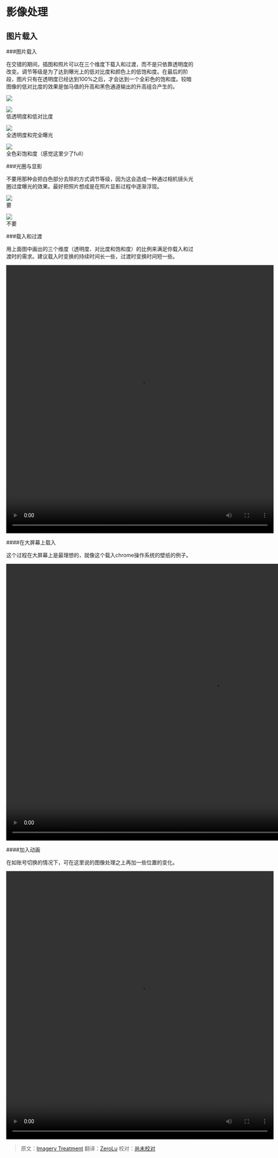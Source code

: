 # 影像处理

## 图片载入

###图片载入

在交错的期间，插图和照片可以在三个维度下载入和过渡，而不是只依靠透明度的改变。调节等级是为了达到曝光上的低对比度和颜色上的低饱和度。在最后的阶段，图片只有在透明度已经达到100%之后，才会达到一个全彩色的饱和度。较暗图像的低对比度的效果是伽马值的升高和黑色通道输出的升高组合产生的。   

![](images/patterns-ImageTreatment-ImageLoad-1graph_large_mdpi.png)          

![](images/patterns-imagetreatment-imageload2_large_mdpi.png)    
低透明度和低对比度                        

![](images/patterns-imagetreatment-imageload3_large_mdpi.png)    
全透明度和完全曝光       

![](images/patterns-imagetreatment-imageload4_large_mdpi.png)    
全色彩饱和度（感觉这里少了full）   

###光圈与显影

不要用那种会把白色部分去除的方式调节等级，因为这会造成一种通过相机镜头光圈过度曝光的效果。最好把照片想成是在照片显影过程中逐渐浮现。    
  
![](images/patterns-imagetreatment-aperturevsdevelopment1-yes-no_large_mdpi.png)    
要    

![](images/patterns-imagetreatment-aperturevsdevelopment2-yes-no_large_mdpi.png)    
不要   
  
###载入和过渡

用上面图中画出的三个维度（透明度、对比度和饱和度）的比例来满足你载入和过渡时的需求。建议载入时变换的持续时间长一些，过渡时变换时间短一些。     

<video crossorigin="anonymous"  loop  controls width="720" height="720">
<source src="http://materialdesign.qiniudn.com/videos/patterns-imagerytreatment-load-transition_large_xhdpi.webm" type="video/webm">
</video>   

####在大屏幕上载入

这个过程在大屏幕上是最理想的，就像这个载入chrome操作系统的壁纸的例子。      
 
<video crossorigin="anonymous"  loop  controls width="1120" height="743">
<source src="http://materialdesign.qiniudn.com/videos/patterns-imagerytreatment-load-transition-desktop_large_xhdpi.webm" type="video/webm">
</video> 
 
####加入动画

在如账号切换的情况下，可在这里说的图像处理之上再加一些位置的变化。   
     
<video crossorigin="anonymous"  loop  controls width="720" height="720">
<source src="http://materialdesign.qiniudn.com/videos/patterns-imagerytreatment-adding-animation_large_xhdpi.webm" type="video/webm">
</video>

> 原文：[Imagery Treatment](http://www.google.com/design/spec/patterns/imagery-treatment.html)  翻译：[ZeroLu](https://github.com/ZeroLu)  校对：[尚未校对](http://design.1sters.com)

